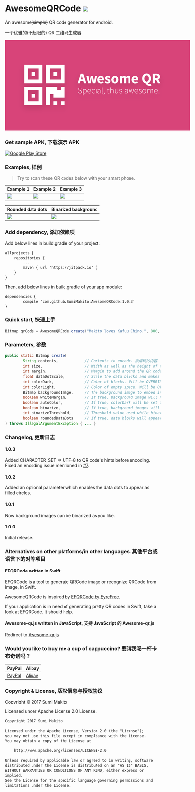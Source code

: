 # AwesomeQRCode [![](https://jitpack.io/v/SumiMakito/AwesomeQRCode.svg)](https://jitpack.io/#SumiMakito/AwesomeQRCode)

An awesome<del>(simple)</del> QR code generator for Android.

一个优雅的<del>(不起眼的)</del> QR 二维码生成器

<img alt="Special, thus awesome." src="art/banner.png" style="max-width: 600px;">

### Get sample APK, 下载演示 APK

<a href="https://play.google.com/store/apps/details?id=com.github.sumimakito.awesomeqrsample" target="_blank"><img src="art/play_store_badge.png" alt="Google Play Store" width="200"></a>

### Examples, 样例

> Try to scan these QR codes below with your smart phone.

Example 1|Example 2|Example 3
------------ | ------------- | -------------
<img src="art/awesome-qr-1.png" width="400"> | <img src="art/awesome-qr-2.png" width="400"> | <img src="art/awesome-qr-3.png" width="400">


Rounded data dots|Binarized background
------------ | -------------
<img src="art/awesome-qr-4.png" width="400"> | <img src="art/awesome-qr-5.png" width="400">

### Add dependency, 添加依赖项

Add below lines in build.gradle of your project:
```
allprojects {
	repositories {
		...
		maven { url 'https://jitpack.io' }
	}
}
```

Then, add below lines in build.gradle of your app module:
```
dependencies {
        compile 'com.github.SumiMakito:AwesomeQRCode:1.0.3'
}
```

### Quick start, 快速上手

```java
Bitmap qrCode = AwesomeQRCode.create("Makito loves Kafuu Chino.", 800, 20, 0.3f, Color.BLACK, Color.WHITE, backgroundBitmap, true, true);
```

### Parameters, 参数

```java
public static Bitmap create(
        String contents,            // Contents to encode. 欲编码的内容
        int size,                   // Width as well as the height of the output QR code, includes margin. 尺寸, 长宽一致
        int margin,                 // Margin to add around the QR code. 二维码边缘的外边距
        float dataDotScale,         // Scale the data blocks and makes them appear smaller. 数据点缩小比例 (0 < scale < 1.0f)
        int colorDark,              // Color of blocks. Will be OVERRIDE by autoColor. (BYTE_DTA, BYTE_POS, BYTE_AGN, BYTE_TMG) 实点的颜色
        int colorLight,             // Color of empty space. Will be OVERRIDE by autoColor. (BYTE_EPT) 空白点的颜色
        Bitmap backgroundImage,     // The background image to embed in the QR code. If null, no background image will be embedded. 欲嵌入的背景图
        boolean whiteMargin,        // If true, background image will not be drawn on the margin area. Default is true. 若为 true, 则背景图将不会绘制到外边距区域
        boolean autoColor,          // If true, colorDark will be set to the dominant color of backgroundImage. Default is true. 若为 true, 则将从背景图取主要颜色作为实点颜色
        boolean binarize,           // If true, background images will be binarized. Default is false. 若为 true, 背景图像将被二值化处理
        int binarizeThreshold,      // Threshold value used while binarizing background images. Default is 128. 0 < threshold < 255. 控制背景图像二值化的阈值
        boolean roundedDataDots     // If true, data blocks will appear as filled circles. Default is false. 若为 true, 数据点将以圆形绘制
) throws IllegalArgumentException { ... }
```

### Changelog, 更新日志

#### 1.0.3
Added CHARACTER_SET => UTF-8 to QR code's hints before encoding.
Fixed an encoding issue mentioned in [#7](https://github.com/SumiMakito/AwesomeQRCode/issues/7).

#### 1.0.2
Added an optional parameter which enables the data dots to appear as filled circles.

#### 1.0.1
Now background images can be binarized as you like.

#### 1.0.0
Initial release.

### Alternatives on other platforms/in other languages. 其他平台或语言下的对等项目

#### EFQRCode written in Swift

EFQRCode is a tool to generate QRCode image or recognize QRCode from image, in Swift.

AwesomeQRCode is inspired by [EFQRCode by EyreFree](https://github.com/EyreFree/EFQRCode).

If your application is in need of generating pretty QR codes in Swift, take a look at EFQRCode. It should help.

#### Awesome-qr.js written in JavaScript, 支持 JavaScript 的 Awesome-qr.js

Redirect to [Awesome-qr.js](https://github.com/SumiMakito/Awesome-qr.js)

### Would you like to buy me a cup of cappuccino? 要请我喝一杯卡布奇诺吗？
PayPal | Alipay
----|----
[PayPal](https://www.paypal.me/makito) | [Alipay](https://qr.alipay.com/a6x02021re1jk4ftcymlw79)

### Copyright &amp; License, 版权信息与授权协议

Copyright &copy; 2017 Sumi Makito

Licensed under Apache License 2.0 License.

```
Copyright 2017 Sumi Makito

Licensed under the Apache License, Version 2.0 (the "License");
you may not use this file except in compliance with the License.
You may obtain a copy of the License at

    http://www.apache.org/licenses/LICENSE-2.0

Unless required by applicable law or agreed to in writing, software
distributed under the License is distributed on an "AS IS" BASIS,
WITHOUT WARRANTIES OR CONDITIONS OF ANY KIND, either express or implied.
See the License for the specific language governing permissions and
limitations under the License.
```
